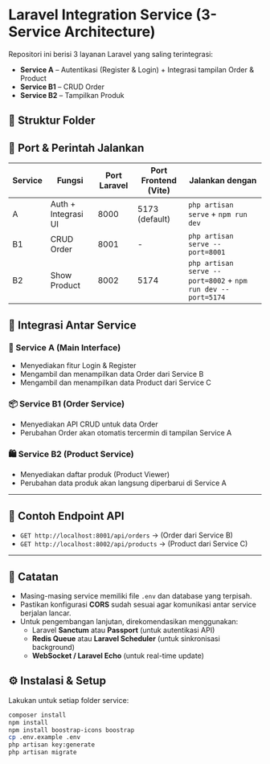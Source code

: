 # Laravel Integration Service (3-Service Architecture)

Repositori ini berisi 3 layanan Laravel yang saling terintegrasi:

- **Service A** – Autentikasi (Register & Login) + Integrasi tampilan Order & Product
- **Service B1** – CRUD Order
- **Service B2** – Tampilkan Produk

## 🧱 Struktur Folder


## 🚀 Port & Perintah Jalankan

| Service   | Fungsi               | Port Laravel | Port Frontend (Vite) | Jalankan dengan                                 |
|-----------|----------------------|--------------|----------------------|--------------------------------------------------|
| A         | Auth + Integrasi UI  | 8000         | 5173 (default)       | `php artisan serve` + `npm run dev`             |
| B1        | CRUD Order           | 8001         | -                    | `php artisan serve --port=8001`                 |
| B2        | Show Product         | 8002         | 5174                 | `php artisan serve --port=8002` + `npm run dev --port=5174` |


## 🧩 Integrasi Antar Service

### 🔐 Service A (Main Interface)
- Menyediakan fitur Login & Register
- Mengambil dan menampilkan data Order dari Service B
- Mengambil dan menampilkan data Product dari Service C

### 📦 Service B1 (Order Service)
- Menyediakan API CRUD untuk data Order
- Perubahan Order akan otomatis tercermin di tampilan Service A

### 🛍️ Service B2 (Product Service)
- Menyediakan daftar produk (Product Viewer)
- Perubahan data produk akan langsung diperbarui di Service A

---

## 🔗 Contoh Endpoint API

- `GET http://localhost:8001/api/orders` → (Order dari Service B)  
- `GET http://localhost:8002/api/products` → (Product dari Service C)

---

## 📌 Catatan

- Masing-masing service memiliki file `.env` dan database yang terpisah.
- Pastikan konfigurasi **CORS** sudah sesuai agar komunikasi antar service berjalan lancar.
- Untuk pengembangan lanjutan, direkomendasikan menggunakan:
  - Laravel **Sanctum** atau **Passport** (untuk autentikasi API)
  - **Redis Queue** atau **Laravel Scheduler** (untuk sinkronisasi background)
  - **WebSocket / Laravel Echo** (untuk real-time update)

## ⚙️ Instalasi & Setup

Lakukan untuk setiap folder service:

```bash
composer install
npm install
npm install boostrap-icons boostrap
cp .env.example .env
php artisan key:generate
php artisan migrate

